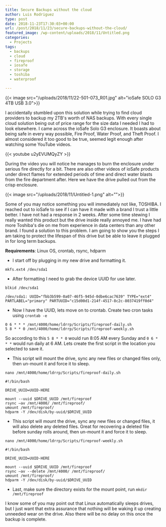 ```yaml
---
title: Secure Backups without the cloud
author: Luis Rodriguez
type: post
date: 2018-11-23T17:30:03+00:00
url: /post/2018/11/23/secure-backups-without-the-cloud/
featured_image: /wp-content/uploads/2018/11/Untitled.png
categories:
  - Projects
tags:
  - backups
  - cloud
  - fireproof
  - iosafe
  - storage
  - toshiba
  - waterproof

---
```

{{< image src="/uploads/2018/11/22-501-073_R01.jpg" alt="ioSafe SOLO G3 4TB USB 3.0">}}

I accidentally stumbled upon this solution while trying to find cloud providers to backup my 2TB's worth of NAS backups. With every single cloud solution being out of price range for the size data I needed I had to look elsewhere. I came across the ioSafe Solo G3 enclosure. It boasts about being safe in every way possible, Fire Proof, Water Proof, and Theft Proof. I almost considered it too good to be true, seemed legit enough after watching some YouTube videos.

<!--more-->

{{< youtube u2yEVUMQyZY >}}

During the video you will notice he manages to burn the enclosure under serious fire directly for a bit. There are also other videos of ioSafe products under direct flames for extended periods of time and direct water blasts from the fire department after. Here we have the drive pulled out from the crisp enclosure.

{{< image src="/uploads/2018/11/Untitled-1.png" alt="">}}

Some of you may notice something you will immediately not like, TOSHIBA. I reached out to ioSafe to see if I can have it made with a brand I trust a little better. I have not had a response in 2 weeks. After some time stewing I really wanted this product but the drive inside really annoyed me. I have had more Toshiba's die on me from experience in data centers than any other brand. I found a solution to this problem. I am going to show you the steps I am taking to protect the lifespan of this drive but be able to leave it plugged in for long term backups.

<strong>Requirements</strong>: Linux OS, crontab, rsync, hdparm


  * I start off by plugging in my new drive and formatting it.

```
mkfs.ext4 /dev/sda1
```

  * After formatting I need to grab the device UUID for use later.

```
blkid /dev/sda1

/dev/sda1: UUID="fbb3b599-0a07-46f5-945d-0dbe6cac7639" TYPE="ext4" PARTLABEL="primary" PARTUUID="c15d00d1-214f-4517-8c2c-8037419ff0d4"
```

  * Now I have the UUID, lets move on to crontab. Create two cron tasks using `crontab -e`

```
0 6 * * * /mnt/4000/home/ldrrp/Scripts/fireproof-daily.sh
5 8 * * 0 /mnt/4000/home/ldrrp/Scripts/fireproof-weekly.sh
```

  So according to this <code>5 8 * * 0</code> would run 8:05 AM every Sunday and <code>0 6 * * *</code> would run daily at 6 AM. Lets create the first script in the location you selected to save it.


  * This script will mount the drive, sync any new files or changed files only, then un-mount it and force it to sleep.

`nano /mnt/4000/home/ldrrp/Scripts/fireproof-daily.sh`

```
#!/bin/bash

DRIVE_UUID=UUID-HERE

mount --uuid $DRIVE_UUID /mnt/fireproof
rsync –av /mnt/4000/ /mnt/fireproof/
umount /mnt/fireproof/
hdparm -Y /dev/disk/by-uuid/$DRIVE_UUID
```

  * This script will mount the drive, sync any new files or changed files, it will also delete any deleted files. Great for recovering a deleted file before sunday rolls around, then un-mount it and force it to sleep.

  `nano /mnt/4000/home/ldrrp/Scripts/fireproof-weekly.sh`

```
#!/bin/bash

DRIVE_UUID=UUID-HERE

mount --uuid $DRIVE_UUID /mnt/fireproof
rsync –av --delete /mnt/4000/ /mnt/fireproof/
umount /mnt/fireproof/
hdparm -Y /dev/disk/by-uuid/$DRIVE_UUID
```

  * Last, make sure the directory exists for the mount point, run `mkdir /mnt/fireproof`

  I know some of you may point out that Linux automatically sleeps drives, but I just want that extra assurance that nothing will be waking it up creating unneeded wear on the drive. Also there will be no delay on this once the backup is complete.


 [2]: http://a.tra.li/TNQU
